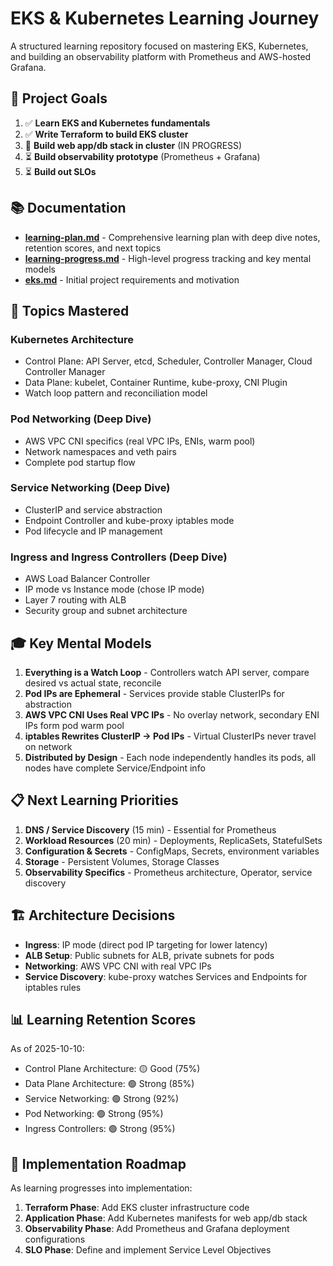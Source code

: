 # EKS & Kubernetes Learning Journey

A structured learning repository focused on mastering EKS, Kubernetes, and building an observability platform with Prometheus and AWS-hosted Grafana.

## 🎯 Project Goals

1. ✅ **Learn EKS and Kubernetes fundamentals**
2. ✅ **Write Terraform to build EKS cluster**
3. 🔄 **Build web app/db stack in cluster** (IN PROGRESS)
4. ⏳ **Build observability prototype** (Prometheus + Grafana)
5. ⏳ **Build out SLOs**

## 📚 Documentation

- **[learning-plan.md](./learning-plan.md)** - Comprehensive learning plan with deep dive notes, retention scores, and next topics
- **[learning-progress.md](./learning-progress.md)** - High-level progress tracking and key mental models
- **[eks.md](./eks.md)** - Initial project requirements and motivation

## 🧠 Topics Mastered

### Kubernetes Architecture
- Control Plane: API Server, etcd, Scheduler, Controller Manager, Cloud Controller Manager
- Data Plane: kubelet, Container Runtime, kube-proxy, CNI Plugin
- Watch loop pattern and reconciliation model

### Pod Networking (Deep Dive)
- AWS VPC CNI specifics (real VPC IPs, ENIs, warm pool)
- Network namespaces and veth pairs
- Complete pod startup flow

### Service Networking (Deep Dive)
- ClusterIP and service abstraction
- Endpoint Controller and kube-proxy iptables mode
- Pod lifecycle and IP management

### Ingress and Ingress Controllers (Deep Dive)
- AWS Load Balancer Controller
- IP mode vs Instance mode (chose IP mode)
- Layer 7 routing with ALB
- Security group and subnet architecture

## 🎓 Key Mental Models

1. **Everything is a Watch Loop** - Controllers watch API server, compare desired vs actual state, reconcile
2. **Pod IPs are Ephemeral** - Services provide stable ClusterIPs for abstraction
3. **AWS VPC CNI Uses Real VPC IPs** - No overlay network, secondary ENI IPs form pod warm pool
4. **iptables Rewrites ClusterIP → Pod IPs** - Virtual ClusterIPs never travel on network
5. **Distributed by Design** - Each node independently handles its pods, all nodes have complete Service/Endpoint info

## 📋 Next Learning Priorities

1. **DNS / Service Discovery** (15 min) - Essential for Prometheus
2. **Workload Resources** (20 min) - Deployments, ReplicaSets, StatefulSets
3. **Configuration & Secrets** - ConfigMaps, Secrets, environment variables
4. **Storage** - Persistent Volumes, Storage Classes
5. **Observability Specifics** - Prometheus architecture, Operator, service discovery

## 🏗️ Architecture Decisions

- **Ingress**: IP mode (direct pod IP targeting for lower latency)
- **ALB Setup**: Public subnets for ALB, private subnets for pods
- **Networking**: AWS VPC CNI with real VPC IPs
- **Service Discovery**: kube-proxy watches Services and Endpoints for iptables rules

## 📊 Learning Retention Scores

As of 2025-10-10:
- Control Plane Architecture: 🟡 Good (75%)
- Data Plane Architecture: 🟢 Strong (85%)
- Service Networking: 🟢 Strong (92%)
- Pod Networking: 🟢 Strong (95%)
- Ingress Controllers: 🟢 Strong (95%)

## 🚀 Implementation Roadmap

As learning progresses into implementation:

1. **Terraform Phase**: Add EKS cluster infrastructure code
2. **Application Phase**: Add Kubernetes manifests for web app/db stack
3. **Observability Phase**: Add Prometheus and Grafana deployment configurations
4. **SLO Phase**: Define and implement Service Level Objectives
